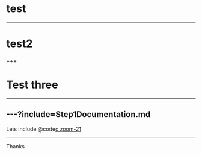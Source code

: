 <!--
$theme: gaia
template: invert
-->



# test

---

# test2
+++

# Test three



---

---?include=Step1Documentation.md
---

Lets include
@code[c zoom-21](Step1Documentation.md)

---
Thanks
